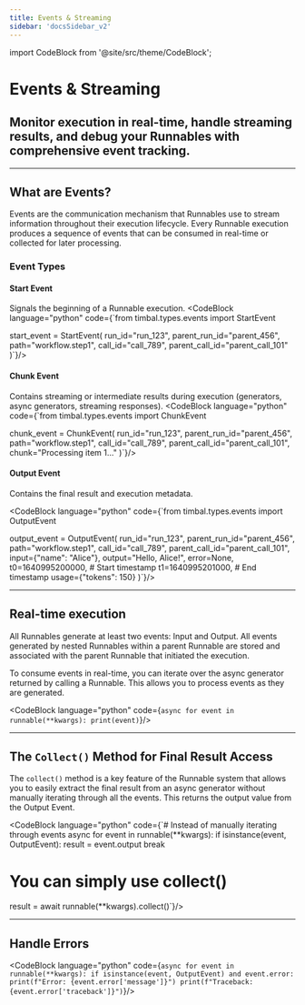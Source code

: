 ```yaml
---
title: Events & Streaming
sidebar: 'docsSidebar_v2'
---
```

import CodeBlock from '@site/src/theme/CodeBlock';

# Events & Streaming

<h2 className="subtitle" style={{marginTop: '-17px', fontSize: '1.1rem', fontWeight: 'normal'}}>
Monitor execution in real-time, handle streaming results, and debug your Runnables with comprehensive event tracking.
</h2>

---

## What are Events?
Events are the communication mechanism that Runnables use to stream information throughout their execution lifecycle. Every Runnable execution produces a sequence of events that can be consumed in real-time or collected for later processing.

<!-- ### Event Properties
All events share common properties:
- `run_id`: Unique identifier for the execution run
- `parent_run_id`: ID of the parent run (for nested executions)
- `path`: Hierarchical path of the Runnable in the execution context
- `call_id`: Unique identifier for this specific call
- `parent_call_id`: ID of the parent call (for nested calls) -->

### Event Types

#### Start Event
Signals the beginning of a Runnable execution. 
<CodeBlock language="python" code={`from timbal.types.events import StartEvent

start_event = StartEvent(
    run_id="run_123",
    parent_run_id="parent_456", 
    path="workflow.step1",
    call_id="call_789",
    parent_call_id="parent_call_101"
)`}/>

#### Chunk Event
Contains streaming or intermediate results during execution (generators, async generators, streaming responses).
<CodeBlock language="python" code={`from timbal.types.events import ChunkEvent

chunk_event = ChunkEvent(
    run_id="run_123",
    parent_run_id="parent_456",
    path="workflow.step1", 
    call_id="call_789",
    parent_call_id="parent_call_101",
    chunk="Processing item 1..."
)`}/>


#### Output Event 
Contains the final result and execution metadata.

<CodeBlock language="python" code={`from timbal.types.events import OutputEvent

output_event = OutputEvent(
    run_id="run_123",
    parent_run_id="parent_456",
    path="workflow.step1",
    call_id="call_789", 
    parent_call_id="parent_call_101",
    input={"name": "Alice"},
    output="Hello, Alice!",
    error=None,
    t0=1640995200000,  # Start timestamp
    t1=1640995201000,  # End timestamp
    usage={"tokens": 150}
)`}/>


---
## Real-time execution
 <!--1. event pipeline, async code  -->
 All Runnables generate at least two events: Input and Output. All events generated by nested Runnables within a parent Runnable are stored and associated with the parent Runnable that initiated the execution.

To consume events in real-time, you can iterate over the async generator returned by calling a Runnable. This allows you to process events as they are generated.

 <CodeBlock language="python" code={`async for event in runnable(**kwargs):
    print(event)`}/> 

---
## The `Collect()` Method for Final Result Access
The `collect()` method is a key feature of the Runnable system that allows you to easily extract the final result from an async generator without manually iterating through all the events. This returns the output value from the Output Event.

<CodeBlock language="python" code={`# Instead of manually iterating through events
async for event in runnable(**kwargs):
    if isinstance(event, OutputEvent):
        result = event.output
        break

# You can simply use collect()
result = await runnable(**kwargs).collect()`}/> 


---

## Handle Errors
<CodeBlock language="python" code={`async for event in runnable(**kwargs):
    if isinstance(event, OutputEvent) and event.error:
        print(f"Error: {event.error['message']}")
        print(f"Traceback: {event.error['traceback']}")`}/>




